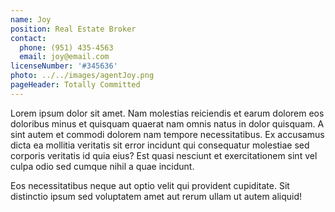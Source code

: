 ```yaml
---
name: Joy
position: Real Estate Broker
contact:
  phone: (951) 435-4563
  email: joy@email.com
licenseNumber: '#345636'
photo: ../../images/agentJoy.png
pageHeader: Totally Committed
---
```


Lorem ipsum dolor sit amet. Nam molestias reiciendis et earum dolorem eos doloribus minus et quisquam quaerat nam omnis natus in dolor quisquam. A sint autem et commodi dolorem nam tempore necessitatibus. Ex accusamus dicta ea mollitia veritatis sit error incidunt qui consequatur molestiae sed corporis veritatis id quia eius? Est quasi nesciunt et exercitationem sint vel culpa odio sed cumque nihil a quae incidunt.

Eos necessitatibus neque aut optio velit qui provident cupiditate. Sit distinctio ipsum sed voluptatem amet aut rerum ullam ut autem aliquid!